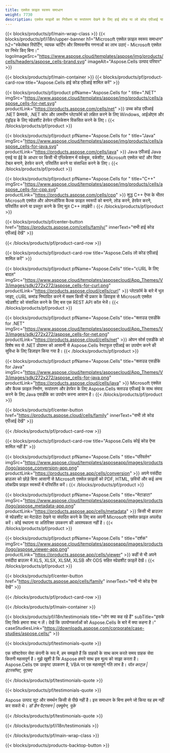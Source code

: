```yaml
---
title: एक्सेल फ़ाइल स्वरूप समाधान
weight: 7730
description: एक्सेल फाइलों का निरीक्षण या रूपांतरण देखने के लिए हाई कोड या लो कोड एपीआई या नो कोड एप्स का उपयोग करके एक्सेल फाइल मैनिपुलेशन एप्लिकेशन बनाएं।
---
```

{{< blocks/products/pf/main-wrap-class >}}
{{< blocks/products/pf/i18n/upper-banner h1="Microsoft एक्सेल फ़ाइल स्वरूप समाधान" h2="स्केलेबल रिपोर्टिंग, व्यापक चार्टिंग और विश्वसनीय गणनाओं का लाभ उठाएं - Microsoft एक्सेल पर निर्भर किए बिना।" logoImageSrc="https://www.aspose.cloud/templates/aspose/img/products/cells/headers/aspose_cells-brand.svg" imageAlt="Aspose.Cells उत्पाद परिवार" >}}

{{< blocks/products/pf/main-container >}}
{{< blocks/products/pf/product-card-row title="Aspose.Cells हाई कोड एपीआई शामिल करें" >}}

{{< blocks/products/pf/product pfName="Aspose.Cells for " title=".NET" imgSrc="https://www.aspose.cloud/templates/aspose/img/products/cells/aspose_cells-for-net.svg" productLink="https://products.aspose.com/cells/net" >}}
उच्च कोड एपीआई .NET फ्रेमवर्क, .NET कोर और ज़ामरीन प्लेटफॉर्म को लक्षित करने के लिए Windows, आईओएस और एंड्रॉइड के लिए स्प्रेडशीट हेरफेर एप्लिकेशन विकसित करने के लिए।
{{< /blocks/products/pf/product >}}

{{< blocks/products/pf/product pfName="Aspose.Cells for " title="Java" imgSrc="https://www.aspose.cloud/templates/aspose/img/products/cells/aspose_cells-for-java.svg" productLink="https://products.aspose.com/cells/java" >}}
Java एपीआई Java एसई या ईई के आधार पर किसी भी एप्लिकेशन में वर्कबुक, वर्कशीट, Microsoft एक्सेल चार्ट और पिवट टेबल बनाने, हेरफेर करने, परिवर्तित करने या संसाधित करने के लिए।
{{< /blocks/products/pf/product >}}

{{< blocks/products/pf/product pfName="Aspose.Cells for " title="C++" imgSrc="https://www.aspose.cloud/templates/aspose/img/products/cells/aspose_cells-for-cpp.svg" productLink="https://products.aspose.com/cells/cpp" >}}
शुद्ध C++ ऐप्स के भीतर Microsoft एक्सेल और ओपनऑफिस कैल्क फ़ाइल स्वरूपों को बनाने, लोड करने, हेरफेर करने, परिवर्तित करने या प्रस्तुत करने के लिए मूल C++ लाइब्रेरी।
{{< /blocks/products/pf/product >}}

{{< blocks/products/pf/center-button href="https://products.aspose.com/cells/family/" innerText="सभी हाई कोड एपीआई देखें" >}}

{{< /blocks/products/pf/product-card-row >}}

{{< blocks/products/pf/product-card-row title="Aspose.Cells लो कोड एपीआई शामिल करें" >}}

{{< blocks/products/pf/product pfName="Aspose.Cells" title="cURL के लिए बादल" imgSrc="https://www.aspose.cloud/templates/asposecloud/App_Themes/V3/images/sdk/272x272/aspose_cells-for-curl.png" productLink="https://products.aspose.cloud/cells/curl" >}}
प्लेटफ़ॉर्म के बारे में भूल जाइए, cURL कमांड निष्पादित करने में सक्षम किसी भी प्रकार के डिवाइस से Microsoft एक्सेल स्प्रेडशीट को संसाधित करने के लिए बस एक REST API कॉल भेजें।
{{< /blocks/products/pf/product >}}

{{< blocks/products/pf/product pfName="Aspose.Cells" title="क्लाउड एसडीके for .NET" imgSrc="https://www.aspose.cloud/templates/asposecloud/App_Themes/V3/images/sdk/272x272/aspose_cells-for-net.png" productLink="https://products.aspose.cloud/cells/net" >}}
ओपन सोर्स एसडीके को विशेष रूप से .NET प्रोग्रामर को आसानी से Aspose.Cells रेस्टफुल एपीआई का उपयोग करने की सुविधा के लिए डिज़ाइन किया गया है।
{{< /blocks/products/pf/product >}}

{{< blocks/products/pf/product pfName="Aspose.Cells" title="क्लाउड एसडीके for Java" imgSrc="https://www.aspose.cloud/templates/asposecloud/App_Themes/V3/images/sdk/272x272/aspose_cells-for-java.png" productLink="https://products.aspose.cloud/cells/java" >}}
Microsoft एक्सेल और कैल्क फ़ाइल निर्माण, रूपांतरण और हेरफेर के लिए Aspose.Cells क्लाउड एपीआई के साथ संवाद करने के लिए Java एसडीके का उपयोग करना आसान है।
{{< /blocks/products/pf/product >}}

{{< blocks/products/pf/center-button href="https://products.aspose.cloud/cells/family" innerText="सभी लो कोड एपीआई देखें" >}}

{{< /blocks/products/pf/product-card-row >}}

{{< blocks/products/pf/product-card-row title="Aspose.Cells कोई कोड ऐप्स शामिल नहीं है" >}}

{{< blocks/products/pf/product pfName="Aspose.Cells " title="परिवर्तन" imgSrc="https://www.aspose.cloud/templates/asposeapp/images/products/logo/aspose_conversion-app.png" productLink="https://products.aspose.app/cells/conversion" >}}
अपने पसंदीदा ब्राउज़र को छोड़े बिना आसानी से Microsoft एक्सेल फ़ाइलों को PDF, HTML, छवियों और कई अन्य लोकप्रिय फ़ाइल स्वरूपों में परिवर्तित करें।
{{< /blocks/products/pf/product >}}

{{< blocks/products/pf/product pfName="Aspose.Cells " title="मेटाडाटा" imgSrc="https://www.aspose.cloud/templates/asposeapp/images/products/logo/aspose_metadata-app.png" productLink="https://products.aspose.app/cells/metadata" >}}
किसी भी ब्राउज़र से स्प्रेडशीट का मेटाडेटा देखने या संपादित करने के लिए बस अपनी Microsoft एक्सेल फ़ाइल अपलोड करें। कोई स्थापना या अतिरिक्त उपकरण की आवश्यकता नहीं है।
{{< /blocks/products/pf/product >}}

{{< blocks/products/pf/product pfName="Aspose.Cells " title="दर्शक" imgSrc="https://www.aspose.cloud/templates/asposeapp/images/products/logo/aspose_viewer-app.png" productLink="https://products.aspose.app/cells/viewer" >}}
कहीं से भी अपने पसंदीदा ब्राउज़र में XLS, XLSX, XLSM, XLSB और ODS सहित स्प्रेडशीट फ़ाइलें देखें।
{{< /blocks/products/pf/product >}}

{{< blocks/products/pf/center-button href="https://products.aspose.app/cells/family" innerText="सभी नो कोड ऐप्स देखें" >}}

{{< /blocks/products/pf/product-card-row >}}

{{< /blocks/products/pf/main-container >}}

{{< blocks/products/pf/i18n/testimonials title="लोग क्या कह रहे हैं" subTitle="इसके लिए सिर्फ हमारा शब्द न लें। देखें कि उपयोगकर्ताओं को Aspose.Cells के बारे में क्या कहना है।" caseStudiesLink="https://downloads.aspose.com/corporate/case-studies/aspose.cells/" >}}

{{< blocks/products/pf/testimonials-quote >}}
<p class="first">
 एक सॉफ्टवेयर सेवा कंपनी के रूप में, हम समझते हैं कि ग्राहकों के साथ काम करते समय ग्राहक सेवा कितनी महत्वपूर्ण है। मुझे खुशी है कि Aspose हमारे साथ इस मूल्य को साझा करता है। Aspose.Cells एक उत्कृष्ट उपकरण है, VBA पर एक महत्वपूर्ण गति लाभ है।
 <em>
 पॉल काट्ज़ | इंटरसॉफ्ट, यूएसए
 </em>
</p>

{{< /blocks/products/pf/testimonials-quote >}}

{{< blocks/products/pf/testimonials-quote >}}
<p class="second">
 Aspose उत्पाद सूट और समर्थन किसी से पीछे नहीं है। इस समाधान के बिना हमने जो किया वह हम नहीं कर सकते थे।
 <em>
 डॉ डैन पैटरसन | एक्यूमेन, यूके
 </em>
</p>

{{< /blocks/products/pf/testimonials-quote >}}

{{< /blocks/products/pf/i18n/testimonials >}}

{{< /blocks/products/pf/main-wrap-class >}}

{{< blocks/products/products-backtop-button >}}
